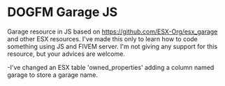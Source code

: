 # DOGFM Garage JS

Garage resource in JS based on https://github.com/ESX-Org/esx_garage and other ESX resources. 
I've made this only to learn how to code something using JS and FIVEM server. I'm not giving any support for this resource, 
but your advices are welcome.

-I've changed an ESX table 'owned_properties' adding a column named garage to store a garage name.

